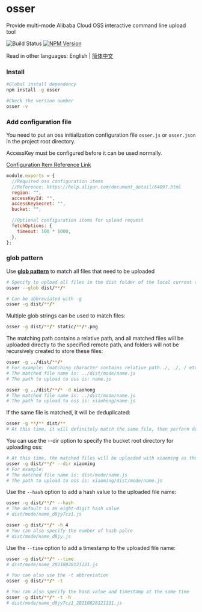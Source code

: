 # osser

Provide multi-mode Alibaba Cloud OSS interactive command line upload tool

![Build Status](https://github.com/tj/commander.js/workflows/build/badge.svg)
[![NPM Version](http://img.shields.io/npm/v/osser.svg?style=flat)](https://www.npmjs.com/package/osser)

Read in other languages: English | [简体中文](./Readme_zh-CN.md)

### Install

```bash
#Global install dependency
npm install -g osser

#Check the version number
osser -v
```

### Add configuration file

You need to put an oss initialization configuration file `osser.js` or `osser.json` in the project root directory. 

AccessKey must be configured before it can be used normally.

[Configuration Item Reference Link](https://help.aliyun.com/document_detail/64097.html)

```js
module.exports = {
  //Required oss configuration items
  //Reference: https://help.aliyun.com/document_detail/64097.html
  region: "",
  accessKeyId: "",
  accessKeySecret: "",
  bucket: "",

  //Optional configuration items for upload request
  fetchOptions: {
    timeout: 100 * 1000,
  },
};
```

### glob pattern

Use [**glob pattern**](https://github.com/isaacs/node-glob) to match all files that need to be uploaded

```bash
# Specify to upload all files in the dist folder of the local current directory to the root path of the remote oss bucket
osser --glob dist/**/*

# Can be abbreviated with -g
osser -g dist/**/*
```

Multiple glob strings can be used to match files:

```bash
osser -g dist/**/* static/**/*.png 
```

The matching path contains a relative path, and all matched files will be uploaded directly to the specified remote path, and folders will not be recursively created to store these files:

```bash
osser -g ../dist/**/*
# For example: (matching character contains relative path../, ./, / etc.)
# The matched file name is: ../dist/mode/name.js
# The path to upload to oss is: name.js
```

```bash
osser -g ../dist/**/* -d xiaohong 
# The matched file name is: ../dist/mode/name.js
# The path to upload to oss is: xiaohong/name.js
```

If the same file is matched, it will be deduplicated:

```bash
osser -g **/** dist/**
# At this time, it will definitely match the same file, then perform de-duplication processing
```

You can use the --dir option to specify the bucket root directory for uploading oss:

```bash
# At this time, the matched files will be uploaded with xiaoming as the root directory
osser -g dist/**/* --dir xiaoming
# For example:
# The matched file name is: dist/mode/name.js
# The path to upload to oss is: xiaoming/dist/mode/name.js
```

Use the `--hash` option to add a hash value to the uploaded file name:

```bash
osser -g dist/**/* --hash
# The default is an eight-digit hash value
# dist/mode/name_d8jy7cz1.js

osser -g dist/**/* -h 4
# You can also specify the number of hash palce
# dist/mode/name_d8jy.js 
```

Use the `--time` option to add a timestamp to the uploaded file name:

```bash
osser -g dist/**/* --time
# dist/mode/name_20210828121131.js 

# You can also use the -t abbreviation
osser -g dist/**/* -t

# You can also specify the hash value and timestamp at the same time
osser -g dist/**/* -t -h
# dist/mode/name_d8jy7cz1_20210828121131.js 
```

